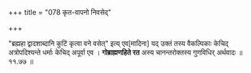 +++
title = "078 कृत-वापनो निवसेद्"

+++

"ब्रह्महा द्वादशाब्दानि कुटिं कृत्वा वने वसेत्" इत्य् एव[मादिना] यद् उक्तं तस्य वैकल्पिकाः केचिद् अत्रोपदिश्यन्ते धर्माः केचिद् अपूर्वा एव । **गोब्राह्मणहिते रत** अस्य चानन्तरोक्तस्य गुणविधिर् अर्थवादः ॥ ११.७७ ॥